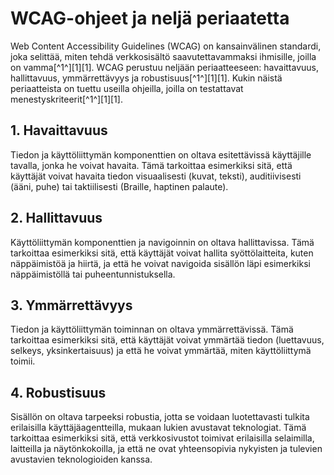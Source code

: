 # WCAG-ohjeet ja neljä periaatetta

Web Content Accessibility Guidelines (WCAG) on kansainvälinen standardi, joka selittää, miten tehdä verkkosisältö saavutettavammaksi ihmisille, joilla on vamma[^1^][1][1]. WCAG perustuu neljään periaatteeseen: havaittavuus, hallittavuus, ymmärrettävyys ja robustisuus[^1^][1][1]. Kukin näistä periaatteista on tuettu useilla ohjeilla, joilla on testattavat menestyskriteerit[^1^][1][1].

## 1. Havaittavuus
Tiedon ja käyttöliittymän komponenttien on oltava esitettävissä käyttäjille tavalla, jonka he voivat havaita. Tämä tarkoittaa esimerkiksi sitä, että käyttäjät voivat havaita tiedon visuaalisesti (kuvat, teksti), auditiivisesti (ääni, puhe) tai taktiilisesti (Braille, haptinen palaute).

## 2. Hallittavuus
Käyttöliittymän komponenttien ja navigoinnin on oltava hallittavissa. Tämä tarkoittaa esimerkiksi sitä, että käyttäjät voivat hallita syöttölaitteita, kuten näppäimistöä ja hiirtä, ja että he voivat navigoida sisällön läpi esimerkiksi näppäimistöllä tai puheentunnistuksella.

## 3. Ymmärrettävyys
Tiedon ja käyttöliittymän toiminnan on oltava ymmärrettävissä. Tämä tarkoittaa esimerkiksi sitä, että käyttäjät voivat ymmärtää tiedon (luettavuus, selkeys, yksinkertaisuus) ja että he voivat ymmärtää, miten käyttöliittymä toimii.

## 4. Robustisuus
Sisällön on oltava tarpeeksi robustia, jotta se voidaan luotettavasti tulkita erilaisilla käyttäjäagentteilla, mukaan lukien avustavat teknologiat. Tämä tarkoittaa esimerkiksi sitä, että verkkosivustot toimivat erilaisilla selaimilla, laitteilla ja näytönkokoilla, ja että ne ovat yhteensopivia nykyisten ja tulevien avustavien teknologioiden kanssa.
